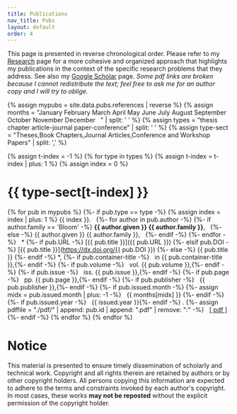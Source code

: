 ```yaml
---
title: Publications
nav_title: Pubs
layout: default
order: 4
---
```


This page is presented in reverse chronological order. 
Please refer to my [Research](./research.html) page for a more
cohesive and organized approach that highlights my publications in the context
of the specific research problems that they address.
See also my 
[Google Scholar](https://scholar.google.com/citations?user=8ZBnSl4AAAAJ)
page.
*Some pdf links are broken because I cannot redistribute the text; feel free
to ask me for an author copy and I will try to oblige.*



{% assign mypubs = site.data.pubs.references | reverse %}
{% assign months = "January February March April May June July August September October November December &nbsp; " | split: ' ' %}
{% assign types = "thesis chapter article-journal paper-conference" | split: ' ' %}
{% assign type-sect = "Theses,Book Chapters,Journal Articles,Conference and Workshop Papers" | split: ',' %}

{% assign t-index = -1 %}
{% for type in types %}
{% assign t-index = t-index | plus: 1 %}
{% assign index = 0 %}
# {{ type-sect[t-index] }}
{% for pub in mypubs %}
{%- if pub.type == type -%}
{% assign index = index | plus: 1 %}
{{ index }}. &nbsp; 
{%- for author in pub.author -%}
{%- if author.family == 'Bloom' -%}
**{{ author.given }} {{ author.family }}**, &nbsp;
{%- else -%}
{{ author.given }} {{ author.family }}, &nbsp;
{%- endif -%}
{%- endfor -%}
&nbsp; *
{%- if pub.URL -%} [{{ pub.title }}]({{ pub.URL }})
{%- elsif pub.DOI -%} [{{ pub.title }}](https://dx.doi.org/{{ pub.DOI }})
{%- else -%} {{ pub.title }}
{%- endif -%}
*,
{%- if pub.container-title -%} &nbsp; in {{ pub.container-title }},{%- endif -%}
{%- if pub.volume -%} &nbsp; vol. {{ pub.volume }},{%- endif -%}
{%- if pub.issue -%} &nbsp; iss. {{ pub.issue }},{%- endif -%}
{%- if pub.page -%} &nbsp; pp. {{ pub.page }},{%- endif -%}
{%- if pub.publisher -%} &nbsp; {{ pub.publisher }},{%- endif -%}
{%- if pub.issued.month -%}
{%- assign midx = pub.issued.month | plus: -1 -%}
&nbsp; {{ months[midx] }}
{%- endif -%}
{%- if pub.issued.year -%} &nbsp; {{ issued.year }}{%- endif -%}
.
{%- assign pdffile = "./pdf/" | append: pub.id | append: ".pdf" | remove: ":" -%}
&nbsp; [&#91; pdf &#93;]({{pdffile}})
{%- endif -%}
{% endfor %}
{% endfor %}


# Notice

This material is presented to ensure timely dissemination of scholarly and
technical work. Copyright and all rights therein are retained by authors or by
other copyright holders. All persons copying this information are expected to
adhere to the terms and constraints invoked by each author's copyright. In most
cases, these works **may not be reposted** without the explicit permission
of the copyright holder.

